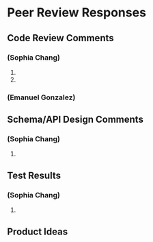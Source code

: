 # Peer Review Responses
## Code Review Comments
### (Sophia Chang)
1. 
2. 
### (Emanuel Gonzalez)

## Schema/API Design Comments
### (Sophia Chang)
1. 
## Test Results
### (Sophia Chang)
1. 
## Product Ideas
